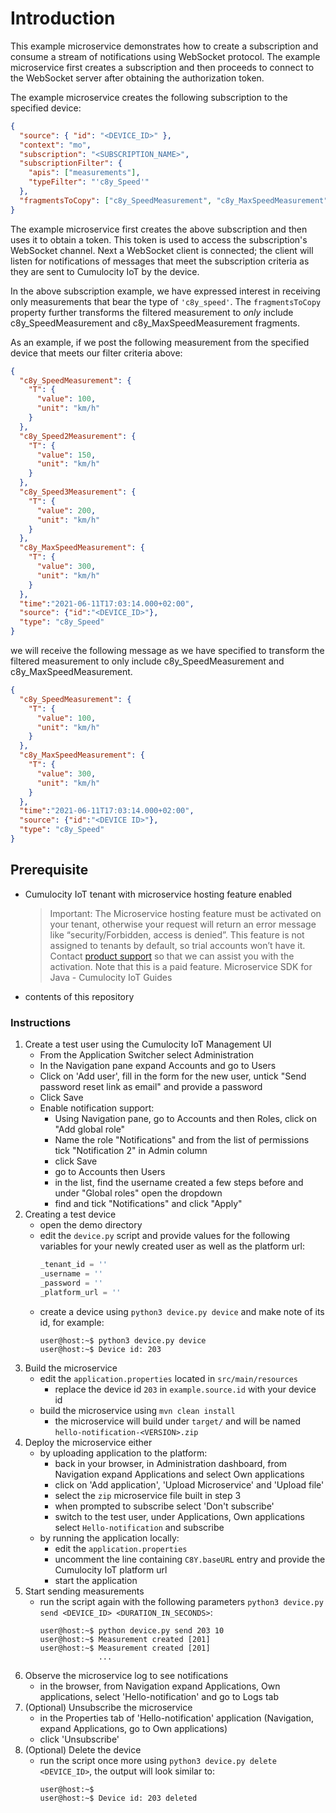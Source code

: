 # Introduction
This example microservice demonstrates how to create a subscription and consume a stream of notifications using WebSocket protocol. The example microservice first creates a subscription and then proceeds to connect to the WebSocket server after obtaining the authorization token.

The example microservice creates the following subscription to the specified device:

```json
{
  "source": { "id": "<DEVICE_ID>" },
  "context": "mo",
  "subscription": "<SUBSCRIPTION_NAME>",
  "subscriptionFilter": {
    "apis": ["measurements"],
    "typeFilter": "'c8y_Speed'"
  },
  "fragmentsToCopy": ["c8y_SpeedMeasurement", "c8y_MaxSpeedMeasurement"]
}
```

The example microservice first creates the above subscription and then uses it to obtain a token. This token is used to access the subscription's WebSocket channel. Next a WebSocket client is connected; the client will listen for notifications of messages that meet the subscription criteria as they are sent to Cumulocity IoT by the device.

In the above subscription example, we have expressed interest in receiving only measurements that bear the type of `'c8y_speed'`. The `fragmentsToCopy` property further transforms the filtered measurement to *only* include c8y_SpeedMeasurement and c8y_MaxSpeedMeasurement fragments.

As an example, if we post the following measurement from the specified device that meets our filter criteria above:




```json
{
  "c8y_SpeedMeasurement": {
    "T": {
      "value": 100,
      "unit": "km/h"
    }
  },
  "c8y_Speed2Measurement": {
    "T": {
      "value": 150,
      "unit": "km/h"
    }
  },
  "c8y_Speed3Measurement": {
    "T": {
      "value": 200,
      "unit": "km/h"
    }
  },
  "c8y_MaxSpeedMeasurement": {
    "T": {
      "value": 300,
      "unit": "km/h"
    }
  },
  "time":"2021-06-11T17:03:14.000+02:00",
  "source": {"id":"<DEVICE_ID>"},
  "type": "c8y_Speed"
}
```
we will receive the following message as we have specified to transform the filtered measurement to only include c8y_SpeedMeasurement and c8y_MaxSpeedMeasurement.

```json
{
  "c8y_SpeedMeasurement": {
    "T": {
      "value": 100,
      "unit": "km/h"
    }
  },
  "c8y_MaxSpeedMeasurement": {
    "T": {
      "value": 300,
      "unit": "km/h"
    }
  },
  "time":"2021-06-11T17:03:14.000+02:00",
  "source": {"id":"<DEVICE ID>"},
  "type": "c8y_Speed"
}
```


## Prerequisite
- Cumulocity IoT tenant with microservice hosting feature enabled
  > Important: The Microservice hosting feature must be activated on your tenant, otherwise your request will return an error message like “security/Forbidden, access is denied”. This feature is not assigned to tenants by default, so trial accounts won’t have it. Contact [product support](https://cumulocity.com/guides/welcome/contacting-support/) so that we can assist you with the activation. Note that this is a paid feature. Microservice SDK for Java - Cumulocity IoT Guides
- contents of this repository

### Instructions
1. Create a test user using the Cumulocity IoT Management UI
    - From the Application Switcher select Administration
    - In the Navigation pane expand Accounts and go to Users
    - Click on 'Add user', fill in the form for the new user, untick "Send password reset link as email" and provide a password
    - Click Save
    - Enable notification support:
        - Using Navigation pane, go to Accounts and then Roles, click on "Add global role"
        - Name the role "Notifications" and from the list of permissions tick "Notification 2" in Admin column
        - click Save
        - go to Accounts then Users
        - in the list, find the username created a few steps before and under "Global roles" open the dropdown
        - find and tick "Notifications" and click "Apply"
2. Creating a test device
    - open the demo directory
    - edit the `device.py` script and provide values for the following variables for your newly created user as well as the platform url:
      ```python
      _tenant_id = ''
      _username = ''
      _password = ''
      _platform_url = ''
        ```
    - create a device using `python3 device.py device` and make note of its id, for example:
       ```console
       user@host:~$ python3 device.py device
       user@host:~$ Device id: 203
       ```
3. Build the microservice
    - edit the `application.properties` located in `src/main/resources`
        - replace the device id `203` in `example.source.id` with your device id
    - build the microservice using `mvn clean install`
        - the microservice will build under `target/` and will be named `hello-notification-<VERSION>.zip`
4. Deploy the microservice either
    - by uploading application to the platform:
        - back in your browser, in Administration dashboard, from Navigation expand Applications and select Own applications
        - click on 'Add application', 'Upload Microservice' and 'Upload file'
        - select the `zip` microservice file built in step 3
        - when prompted to subscribe select 'Don't subscribe'
        - switch to the test user, under Applications, Own applications select `Hello-notification` and subscribe
    - by running the application locally:
        - edit the `application.properties`
        - uncomment the line containing `C8Y.baseURL` entry and provide the Cumulocity IoT platform url
        - start the application
5. Start sending measurements
    - run the script again with the following parameters `python3 device.py send <DEVICE_ID> <DURATION_IN_SECONDS>`:
        ```console
        user@host:~$ python device.py send 203 10
        user@host:~$ Measurement created [201]
        user@host:~$ Measurement created [201]
                     ...
        ```
6. Observe the microservice log to see notifications 
   - in the browser, from Navigation expand Applications, Own applications, select 'Hello-notification' and go to Logs tab
7. (Optional) Unsubscribe the microservice
   - in the Properties tab of 'Hello-notification' application (Navigation, expand Applications, go to Own applications)
   - click 'Unsubscribe'
8. (Optional) Delete the device
    - run the script once more using `python3 device.py delete <DEVICE_ID>`, the output will look similar to:
      ```console
      user@host:~$ 
      user@host:~$ Device id: 203 deleted
      ```


